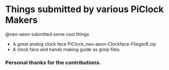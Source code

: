 # Things submitted by various PiClock Makers

@neo-aeon submitted some cool things

* A great analog clock face  PiClock_neo-aeon-Clockface-FliegerB.zip
* A clock face and hands making guide as gimp files.

### Personal thanks for the contributions.
